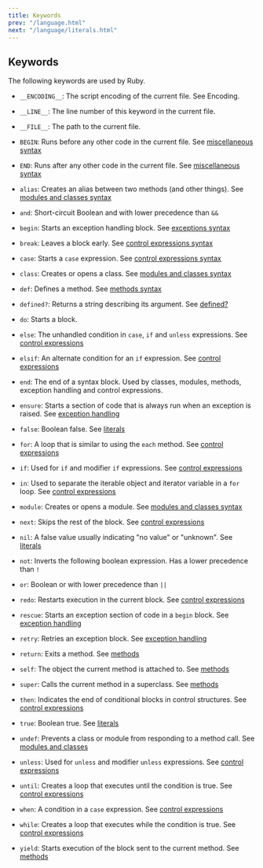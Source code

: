 ```yaml
---
title: Keywords
prev: "/language.html"
next: "/language/literals.html"
---
```


## Keywords

The following keywords are used by Ruby.

* `__ENCODING__`: The script encoding of the current file. See
  Encoding.

* `__LINE__`: The line number of this keyword in the current file.

* `__FILE__`: The path to the current file.

* `BEGIN`: Runs before any other code in the current file. See <a
  href='/language/misc.md' class='remote' target='_blank'>miscellaneous
    syntax</a>

* `END`: Runs after any other code in the current file. See <a
  href='/language/misc.md' class='remote' target='_blank'>miscellaneous
    syntax</a>

* `alias`: Creates an alias between two methods (and other things). See
  <a href='/language/modules-classes.md' class='remote'
  target='_blank'>modules and
    classes syntax</a>

* `and`: Short-circuit Boolean and with lower precedence than `&&`

* `begin`: Starts an exception handling block. See <a
  href='/language/exceptions.md' class='remote'
  target='_blank'>exceptions
    syntax</a>

* `break`: Leaves a block early. See <a
  href='/language/control_expressions.md' class='remote'
  target='_blank'>control expressions
    syntax</a>

* `case`: Starts a `case` expression. See <a
  href='/language/control_expressions.md' class='remote'
  target='_blank'>control expressions
    syntax</a>

* `class`: Creates or opens a class. See <a
  href='/language/modules-classes.md' class='remote'
  target='_blank'>modules and classes
    syntax</a>

* `def`: Defines a method. See <a href='/language/methods-def.md'
  class='remote' target='_blank'>methods syntax</a>

* `defined?`: Returns a string describing its argument. See
  [defined?](../language.md#defined)

* `do`: Starts a block.

* `else`: The unhandled condition in `case`, `if` and `unless`
  expressions. See <a href='/language/control_expressions.md'
  class='remote' target='_blank'>control expressions</a>

* `elsif`: An alternate condition for an `if` expression. See <a
  href='/language/control_expressions.md' class='remote'
  target='_blank'>control
    expressions</a>

* `end`: The end of a syntax block. Used by classes, modules, methods,
  exception handling and control expressions.

* `ensure`: Starts a section of code that is always run when an
  exception is raised. See <a href='/language/exceptions.md'
  class='remote' target='_blank'>exception handling</a>

* `false`: Boolean false. See <a href='/language/literals.md'
  class='remote' target='_blank'>literals</a>

* `for`: A loop that is similar to using the `each` method. See <a
  href='/language/control_expressions.md' class='remote'
  target='_blank'>control
    expressions</a>

* `if`: Used for `if` and modifier `if` expressions. See <a
  href='/language/control_expressions.md' class='remote'
  target='_blank'>control
    expressions</a>

* `in`: Used to separate the iterable object and iterator variable in a
  `for` loop. See <a href='/language/control_expressions.md'
  class='remote' target='_blank'>control expressions</a>

* `module`: Creates or opens a module. See <a
  href='/language/modules-classes.md' class='remote'
  target='_blank'>modules and classes
    syntax</a>

* `next`: Skips the rest of the block. See <a
  href='/language/control_expressions.md' class='remote'
  target='_blank'>control
    expressions</a>

* `nil`: A false value usually indicating "no value" or "unknown". See
  <a href='/language/literals.md' class='remote'
  target='_blank'>literals</a>

* `not`: Inverts the following boolean expression. Has a lower
  precedence than `!`

* `or`: Boolean or with lower precedence than `||`

* `redo`: Restarts execution in the current block. See <a
  href='/language/control_expressions.md' class='remote'
  target='_blank'>control
    expressions</a>

* `rescue`: Starts an exception section of code in a `begin` block. See
  <a href='/language/exceptions.md' class='remote'
  target='_blank'>exception
    handling</a>

* `retry`: Retries an exception block. See <a
  href='/language/exceptions.md' class='remote'
  target='_blank'>exception
    handling</a>

* `return`: Exits a method. See <a href='/language/methods-def.md'
  class='remote' target='_blank'>methods</a>

* `self`: The object the current method is attached to. See <a
  href='/language/methods-def.md' class='remote'
  target='_blank'>methods</a>

* `super`: Calls the current method in a superclass. See <a
  href='/language/methods-def.md' class='remote'
  target='_blank'>methods</a>

* `then`: Indicates the end of conditional blocks in control
  structures. See <a href='/language/control_expressions.md'
  class='remote' target='_blank'>control expressions</a>

* `true`: Boolean true. See <a href='/language/literals.md'
  class='remote' target='_blank'>literals</a>

* `undef`: Prevents a class or module from responding to a method call.
  See <a href='/language/modules-classes.md' class='remote'
  target='_blank'>modules
    and classes</a>

* `unless`: Used for `unless` and modifier `unless` expressions. See <a
  href='/language/control_expressions.md' class='remote'
  target='_blank'>control
    expressions</a>

* `until`: Creates a loop that executes until the condition is true.
  See <a href='/language/control_expressions.md' class='remote'
  target='_blank'>control
    expressions</a>

* `when`: A condition in a `case` expression. See <a
  href='/language/control_expressions.md' class='remote'
  target='_blank'>control
    expressions</a>

* `while`: Creates a loop that executes while the condition is true.
  See <a href='/language/control_expressions.md' class='remote'
  target='_blank'>control
    expressions</a>

* `yield`: Starts execution of the block sent to the current method.
  See <a href='/language/methods-def.md' class='remote'
  target='_blank'>methods</a>

